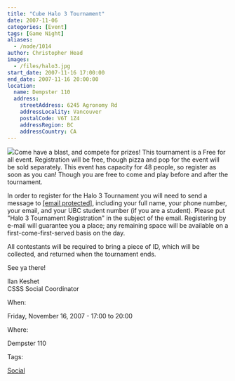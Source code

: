 ```yaml
---
title: "Cube Halo 3 Tournament"
date: 2007-11-06
categories: [Event]
tags: [Game Night]
aliases:
  - /node/1014
author: Christopher Head
images:
  - /files/halo3.jpg
start_date: 2007-11-16 17:00:00
end_date: 2007-11-16 20:00:00
location:
  name: Dempster 110
  address:
    streetAddress: 6245 Agronomy Rd
    addressLocality: Vancouver
    postalCode: V6T 1Z4
    addressRegion: BC
    addressCountry: CA
---
```


![](/files/halo3.jpg)Come have a blast, and compete for prizes! This tournament is a Free for all event. Registration will be free, though pizza and pop for the event will be sold separately. This event has capacity for 48 people, so register as soon as you can! Though you are free to come and play before and after the tournament.

In order to register for the Halo 3 Tournament you will need to send a message to [\[email protected\]](/cdn-cgi/l/email-protection#89e1e8e5e6c9fde1eceafcebeca7eae8), including your full name, your phone number, your email, and your UBC student number (if you are a student). Please put "Halo 3 Tournament Registration" in the subject of the email. Registering by e-mail will guarantee you a place; any remaining space will be available on a first-come-first-served basis on the day.

All contestants will be required to bring a piece of ID, which will be collected, and returned when the tournament ends.

See ya there!

Ilan Keshet \
CSSS Social Coordinator

When:

Friday, November 16, 2007 - 17:00 to 20:00

Where:

Dempster 110

Tags:

[Social](/social)
